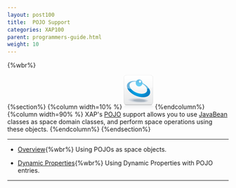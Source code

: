 ```yaml
---
layout: post100
title:  POJO Support
categories: XAP100
parent: programmers-guide.html
weight: 10
---
```


{%wbr%}

{%section%}
{%column width=10% %}
![data-access.jpg](/attachment_files/subject/data-access.png)
{%endcolumn%}
{%column width=90% %}
XAP's [POJO](http://en.wikipedia.org/wiki/Plain_Old_Java_Object) support allows you to use [JavaBean](http://docs.oracle.com/javase/tutorial/javabeans/) classes as space domain classes, and perform space operations using these objects.
{%endcolumn%}
{%endsection%}

<hr/>

- [Overview](./pojo-support.html){%wbr%}
Using POJOs as space objects.

- [Dynamic Properties](./dynamic-properties.html){%wbr%}
Using Dynamic Properties with POJO entries.

<hr/>
